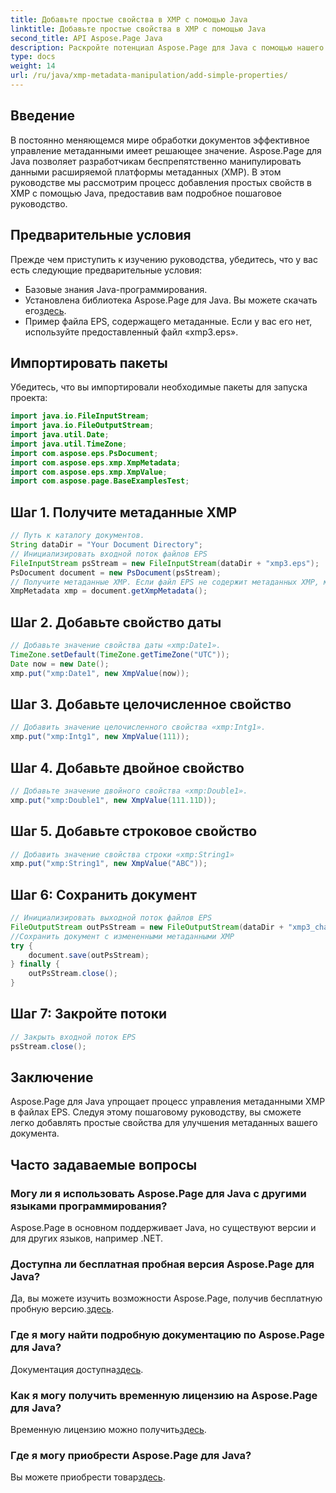 ```yaml
---
title: Добавьте простые свойства в XMP с помощью Java
linktitle: Добавьте простые свойства в XMP с помощью Java
second_title: API Aspose.Page Java
description: Раскройте потенциал Aspose.Page для Java с помощью нашего руководства по добавлению свойств к метаданным XMP в файлах EPS. Улучшите обработку документов без особых усилий!
type: docs
weight: 14
url: /ru/java/xmp-metadata-manipulation/add-simple-properties/
---
```

## Введение
В постоянно меняющемся мире обработки документов эффективное управление метаданными имеет решающее значение. Aspose.Page для Java позволяет разработчикам беспрепятственно манипулировать данными расширяемой платформы метаданных (XMP). В этом руководстве мы рассмотрим процесс добавления простых свойств в XMP с помощью Java, предоставив вам подробное пошаговое руководство.
## Предварительные условия
Прежде чем приступить к изучению руководства, убедитесь, что у вас есть следующие предварительные условия:
- Базовые знания Java-программирования.
-  Установлена библиотека Aspose.Page для Java. Вы можете скачать его[здесь](https://releases.aspose.com/page/java/).
- Пример файла EPS, содержащего метаданные. Если у вас его нет, используйте предоставленный файл «xmp3.eps».
## Импортировать пакеты
Убедитесь, что вы импортировали необходимые пакеты для запуска проекта:
```java
import java.io.FileInputStream;
import java.io.FileOutputStream;
import java.util.Date;
import java.util.TimeZone;
import com.aspose.eps.PsDocument;
import com.aspose.eps.xmp.XmpMetadata;
import com.aspose.eps.xmp.XmpValue;
import com.aspose.page.BaseExamplesTest;
```
## Шаг 1. Получите метаданные XMP
```java
// Путь к каталогу документов.
String dataDir = "Your Document Directory";
// Инициализировать входной поток файлов EPS
FileInputStream psStream = new FileInputStream(dataDir + "xmp3.eps");
PsDocument document = new PsDocument(psStream);
// Получите метаданные XMP. Если файл EPS не содержит метаданных XMP, мы получаем новый, заполненный значениями из комментариев метаданных PS (%%Creator, %%CreateDate, %%Title и т. д.).
XmpMetadata xmp = document.getXmpMetadata();
```
## Шаг 2. Добавьте свойство даты
```java
// Добавьте значение свойства даты «xmp:Date1».
TimeZone.setDefault(TimeZone.getTimeZone("UTC"));
Date now = new Date();
xmp.put("xmp:Date1", new XmpValue(now));
```
## Шаг 3. Добавьте целочисленное свойство
```java
// Добавить значение целочисленного свойства «xmp:Intg1».
xmp.put("xmp:Intg1", new XmpValue(111));
```
## Шаг 4. Добавьте двойное свойство
```java
// Добавьте значение двойного свойства «xmp:Double1».
xmp.put("xmp:Double1", new XmpValue(111.11D));
```
## Шаг 5. Добавьте строковое свойство
```java
// Добавить значение свойства строки «xmp:String1»
xmp.put("xmp:String1", new XmpValue("ABC"));
```
## Шаг 6: Сохранить документ
```java
// Инициализировать выходной поток файлов EPS
FileOutputStream outPsStream = new FileOutputStream(dataDir + "xmp3_changed.eps");
//Сохранить документ с измененными метаданными XMP
try {
    document.save(outPsStream);
} finally {
    outPsStream.close();
}
```
## Шаг 7: Закройте потоки
```java
// Закрыть входной поток EPS
psStream.close();
```
## Заключение
Aspose.Page для Java упрощает процесс управления метаданными XMP в файлах EPS. Следуя этому пошаговому руководству, вы сможете легко добавлять простые свойства для улучшения метаданных вашего документа.
## Часто задаваемые вопросы
### Могу ли я использовать Aspose.Page для Java с другими языками программирования?
Aspose.Page в основном поддерживает Java, но существуют версии и для других языков, например .NET.
### Доступна ли бесплатная пробная версия Aspose.Page для Java?
 Да, вы можете изучить возможности Aspose.Page, получив бесплатную пробную версию.[здесь](https://releases.aspose.com/).
### Где я могу найти подробную документацию по Aspose.Page для Java?
 Документация доступна[здесь](https://reference.aspose.com/page/java/).
### Как я могу получить временную лицензию на Aspose.Page для Java?
 Временную лицензию можно получить[здесь](https://purchase.aspose.com/temporary-license/).
### Где я могу приобрести Aspose.Page для Java?
 Вы можете приобрести товар[здесь](https://purchase.aspose.com/buy).